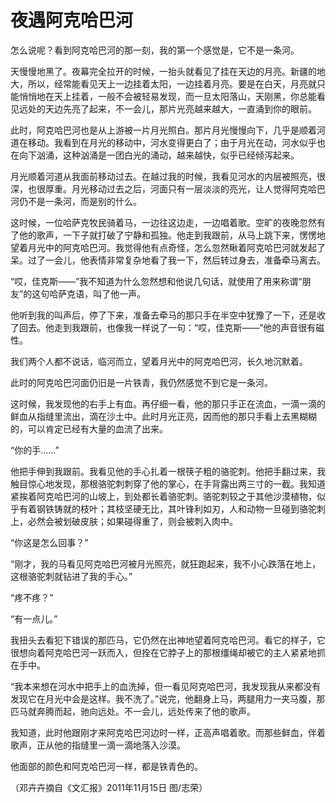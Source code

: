 # 夜遇阿克哈巴河

怎么说呢？看到阿克哈巴河的那一刻，我的第一个感觉是，它不是一条河。 

天慢慢地黑了。夜幕完全拉开的时候，一抬头就看见了挂在天边的月亮。新疆的地大，所以，经常能看见天上一边挂着太阳，一边挂着月亮。要是在白天，月亮就只能悄悄地在天上挂着，一般不会被轻易发现，而一旦太阳落山，天刚黑，你总能看见远处的天边先亮了起来，不一会儿，那片光亮越来越大，一直涌到你的眼前。 

此时，阿克哈巴河也是从上游被一片月光照白。那片月光慢慢向下，几乎是顺着河道在移动。我看到在月光的移动中，河水变得更白了；由于月光在动，河水似乎也在向下汹涌，这种汹涌是一团白光的涌动，越来越快，似乎已经倾泻起来。 

月光顺着河道从我面前移动过去。在越过我的时候，我看见河水的内层被照亮，很深，也很厚重。月光移动过去之后，河面只有一层淡淡的亮光，让人觉得阿克哈巴河仍不是一条河，而是别的什么。 

这时候，一位哈萨克牧民骑着马，一边往这边走，一边唱着歌。空旷的夜晚忽然有了他的歌声，一下子就打破了宁静和孤独。他走到我跟前，从马上跳下来，愣愣地望着月光中的阿克哈巴河。我觉得他有点奇怪，怎么忽然瞅着阿克哈巴河就发起了呆。过了一会儿，他表情非常复杂地看了我一下，然后转过身去，准备牵马离去。 

“哎，佳克斯——”我不知道为什么忽然想和他说几句话，就使用了用来称谓“朋友”的这句哈萨克语，叫了他一声。 

他听到我的叫声后，停了下来，准备去牵马的那只手在半空中犹豫了一下，还是收了回去。他走到我跟前，也像我一样说了一句：“哎，佳克斯——”他的声音很有磁性。 

我们两个人都不说话，临河而立，望着月光中的阿克哈巴河，长久地沉默着。 

此时的阿克哈巴河面仍旧是一片铁青，我仍然感觉不到它是一条河。 

这时候，我发现他的右手上有血。再仔细一看，他的那只手正在流血，一滴一滴的鲜血从指缝里流出，滴在沙土中。此时月光正亮，因而他的那只手看上去黑糊糊的，可以肯定已经有大量的血流了出来。 

“你的手……” 

他把手伸到我跟前。我看见他的手心扎着一根筷子粗的骆驼刺。他把手翻过来，我触目惊心地发现，那根骆驼刺刺穿了他的掌心，在手背露出两三寸的一截。我知道紧挨着阿克哈巴河的山坡上，到处都长着骆驼刺。骆驼刺较之于其他沙漠植物，似乎有着钢铁铸就的枝叶；其枝坚硬无比，其叶锋利如刃，人和动物一旦碰到骆驼刺上，必然会被划破皮肤；如果碰得重了，则会被刺入肉中。 

“你这是怎么回事？” 

“刚才，我的马看见阿克哈巴河被月光照亮，就狂跑起来，我不小心跌落在地上，这根骆驼刺就钻进了我的手心。” 

“疼不疼？” 

“有一点儿。” 

我扭头去看犯下错误的那匹马，它仍然在出神地望着阿克哈巴河。看它的样子，它很想向着阿克哈巴河一跃而入，但拴在它脖子上的那根缰绳却被它的主人紧紧地抓在手中。 

“我本来想在河水中把手上的血洗掉，但一看见阿克哈巴河，我发现我从来都没有发现它在月光中会是这样。我不洗了。”说完，他翻身上马，两腿用力一夹马腹，那匹马就奔腾而起，驰向远处。不一会儿，远处传来了他的歌声。 

我知道，此时他跟刚才来阿克哈巴河边时一样，正高声唱着歌。而那些鲜血，伴着歌声，正从他的指缝里一滴一滴地落入沙漠。 

他面部的颜色和阿克哈巴河一样，都是铁青色的。 

（邓卉卉摘自《文汇报》2011年11月15日 图/志荣）